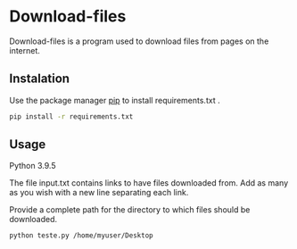 # Download-files

Download-files is a program used to download files from pages on the internet.

## Instalation

Use the package manager [pip](https://pip.pypa.io/en/stable/) to install requirements.txt .

```bash
pip install -r requirements.txt
```
## Usage

Python 3.9.5

The file input.txt contains links to have files downloaded from. Add as many as you wish with a new line separating each link.

Provide a complete path for the directory to which files should be downloaded.

```bash
python teste.py /home/myuser/Desktop
```
